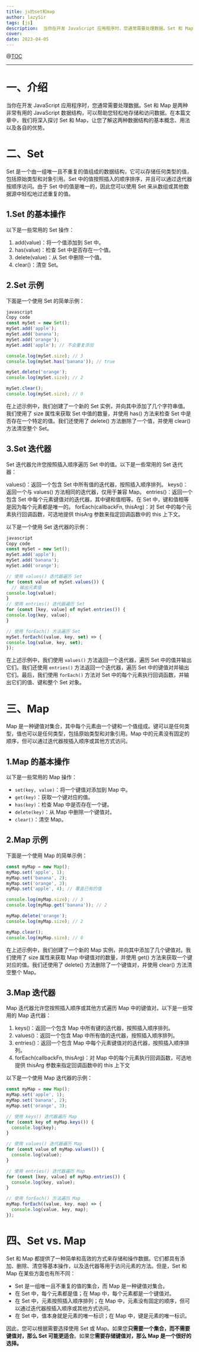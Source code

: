 ```yaml
---
title: js的set和map
author: lazySir
tags: [js]
description:  当你在开发 JavaScript 应用程序时，您通常需要处理数据。Set 和 Map 是两种非常有用的 JavaScript 数据结构，可以帮助您轻松地存储和访问数据。在本篇文章中，我们将深入探讨 Set 和 Map，让您了解这两种数据结构的基本概念、用法以及各自的优势。
cover: 
date: 2023-04-05
---
```

@[TOC](目录)

<hr>

# 一、介绍

当你在开发 JavaScript 应用程序时，您通常需要处理数据。Set 和 Map 是两种非常有用的 JavaScript 数据结构，可以帮助您轻松地存储和访问数据。在本篇文章中，我们将深入探讨 Set 和 Map，让您了解这两种数据结构的基本概念、用法以及各自的优势。

# 二、Set
Set 是一个由一组唯一且不重复的值组成的数据结构，它可以存储任何类型的值，包括原始类型和对象引用。Set 中的值按照插入的顺序排序，并且可以通过迭代器按顺序访问。由于 Set 中的值是唯一的，因此您可以使用 Set 来从数组或其他数据源中轻松地过滤重复的值。

## 1.Set 的基本操作
以下是一些常用的 Set 操作：

1. add(value)：将一个值添加到 Set 中。
2. has(value)：检查 Set 中是否存在一个值。
3. delete(value)：从 Set 中删除一个值。
4. clear()：清空 Set。
## 2.Set 示例
下面是一个使用 Set 的简单示例：
```js
javascript
Copy code
const mySet = new Set();
mySet.add('apple');
mySet.add('banana');
mySet.add('orange');
mySet.add('apple'); // 不会重复添加

console.log(mySet.size); // 3
console.log(mySet.has('banana')); // true

mySet.delete('orange');
console.log(mySet.size); // 2

mySet.clear();
console.log(mySet.size); // 0
```
在上述示例中，我们创建了一个新的 Set 实例，并向其中添加了几个字符串值。我们使用了 size 属性来获取 Set 中值的数量，并使用 has() 方法来检查 Set 中是否存在一个特定的值。我们还使用了 delete() 方法删除了一个值，并使用 clear() 方法清空整个 Set。

## 3.Set 迭代器
Set 迭代器允许您按照插入顺序遍历 Set 中的值。以下是一些常用的 Set 迭代器：

values()：返回一个包含 Set 中所有值的迭代器，按照插入顺序排列。
keys()：返回一个与 values() 方法相同的迭代器，仅用于兼容 Map。
entries()：返回一个包含 Set 中每个元素键值对的迭代器，其中键和值相等。在 Set 中，键和值相等是因为每个元素都是唯一的。
forEach(callbackFn, thisArg)：对 Set 中的每个元素执行回调函数，可选地提供 thisArg 参数来指定回调函数中的 this 上下文。

以下是一个使用 Set 迭代器的示例：
```js
javascript
Copy code
const mySet = new Set();
mySet.add('apple');
mySet.add('banana');
mySet.add('orange');

// 使用 values() 迭代器遍历 Set
for (const value of mySet.values()) {
  // 输出元素值
console.log(value);
}
// 使用 entries() 迭代器遍历 Set
for (const [key, value] of mySet.entries()) {
console.log(key, value);
}

// 使用 forEach() 方法遍历 Set
mySet.forEach((value, key, set) => {
console.log(value, key, set);
});
```
在上述示例中，我们使用 `values()` 方法返回一个迭代器，遍历 Set 中的值并输出它们。我们还使用 `entries()` 方法返回一个迭代器，遍历 Set 中的键值对并输出它们。最后，我们使用 `forEach()` 方法对 Set 中的每个元素执行回调函数，并输出它们的值、键和整个 Set 对象。

# 三、Map

Map 是一种键值对集合，其中每个元素由一个键和一个值组成。键可以是任何类型，值也可以是任何类型，包括原始类型和对象引用。Map 中的元素没有固定的顺序，但可以通过迭代器按插入顺序或其他方式访问。

## 1.Map 的基本操作

以下是一些常用的 Map 操作：

- `set(key, value)`：将一个键值对添加到 Map 中。
- `get(key)`：获取一个键对应的值。
- `has(key)`：检查 Map 中是否存在一个键。
- `delete(key)`：从 Map 中删除一个键值对。
- `clear()`：清空 Map。

## 2.Map 示例

下面是一个使用 Map 的简单示例：

```javascript
const myMap = new Map();
myMap.set('apple', 1);
myMap.set('banana', 2);
myMap.set('orange', 3);
myMap.set('apple', 4); // 覆盖已有的值

console.log(myMap.size); // 3
console.log(myMap.get('banana')); // 2

myMap.delete('orange');
console.log(myMap.size); // 2

myMap.clear();
console.log(myMap.size); // 0

```
在上述示例中，我们创建了一个新的 Map 实例，并向其中添加了几个键值对。我们使用了 size 属性来获取 Map 中键值对的数量，并使用 get() 方法来获取一个键对应的值。我们还使用了 delete() 方法删除了一个键值对，并使用 clear() 方法清空整个 Map。

## 3.Map 迭代器
Map 迭代器允许您按照插入顺序或其他方式遍历 Map 中的键值对。以下是一些常用的 Map 迭代器：

1. keys()：返回一个包含 Map 中所有键的迭代器，按照插入顺序排列。
2. values()：返回一个包含 Map 中所有值的迭代器，按照插入顺序排列。
3. entries()：返回一个包含 Map 中每个元素键值对的迭代器，按照插入顺序排列。
4. forEach(callbackFn, thisArg)：对 Map 中的每个元素执行回调函数，可选地提供 thisArg 参数来指定回调函数中的 this 上下文

以下是一个使用 Map 迭代器的示例：
```js
const myMap = new Map();
myMap.set('apple', 1);
myMap.set('banana', 2);
myMap.set('orange', 3);

// 使用 keys() 迭代器遍历 Map
for (const key of myMap.keys()) {
  console.log(key);
}

// 使用 values() 迭代器遍历 Map
for (const value of myMap.values()) {
  console.log(value);
}

// 使用 entries() 迭代器遍历 Map
for (const [key, value] of myMap.entries()) {
  console.log(key, value);
}

// 使用 forEach() 方法遍历 Map
myMap.forEach((value, key, map) => {
  console.log(value, key, map);
});
```

# 四、Set vs. Map
Set 和 Map 都提供了一种简单和高效的方式来存储和操作数据。它们都具有添加、删除、清空等基本操作，以及迭代器等用于访问元素的方法。但是，Set 和 Map 在某些方面也有所不同：

- Set 是一组唯一且不重复的值的集合，而 Map 是一种键值对集合。
- 在 Set 中，每个元素都是值；在 Map 中，每个元素都是一个键值对。
- 在 Set 中，元素按照插入顺序排列；在 Map 中，元素没有固定的顺序，但可以通过迭代器按插入顺序或其他方式访问。
- 在 Set 中，值本身就是元素的唯一标识；在 Map 中，键是元素的唯一标识。

因此，您可以根据需要选择使用 Set 或 Map。如果您**只需要一个集合，而不需要键值对，那么 Set 可能更适合**。如果您**需要存储键值对，那么 Map 是一个很好的选择。**


